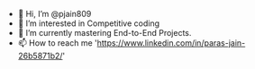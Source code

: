 - 👋 Hi, I’m @pjain809
- 👀 I’m interested in Competitive coding
- 🌱 I’m currently mastering End-to-End Projects.
- 📫 How to reach me 'https://www.linkedin.com/in/paras-jain-26b5871b2/'

<!---
pjain809/pjain809 is a ✨ special ✨ repository because its `README.md` (this file) appears on your GitHub profile.
You can click the Preview link to take a look at your changes.
--->
